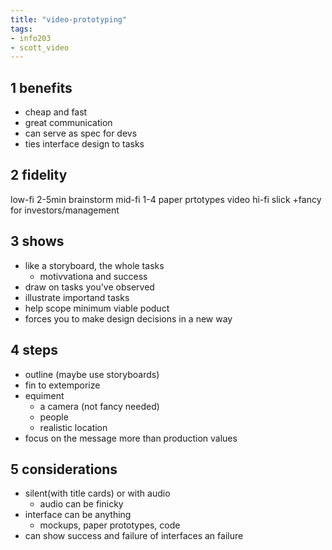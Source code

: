 ```yaml
---
title: "video-prototyping"
tags: 
- info203
- scott_video
---
```


## 1 benefits
- cheap and fast
- great communication
- can serve as spec for devs
- ties interface design to tasks

## 2 fidelity
low-fi 2-5min brainstorm
mid-fi 1-4 paper prtotypes video
hi-fi slick +fancy for investors/management

## 3 shows
- like a storyboard, the whole tasks
	- motivvationa and success
- draw on tasks you've observed
- illustrate importand tasks
- help scope minimum viable poduct
- forces you to make design decisions in a new way

## 4 steps
- outline (maybe use storyboards)
- fin to extemporize
- equiment
	- a camera (not fancy needed)
	- people
	- realistic location
- focus on the message more than production values

## 5 considerations
- silent(with title cards) or with audio
	- audio can be finicky
- interface can be anything
	- mockups, paper prototypes, code
- can show success and failure of interfaces an failure
